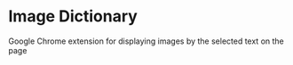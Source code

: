 Image Dictionary
===============

Google Chrome extension for displaying images by the selected text on the page
